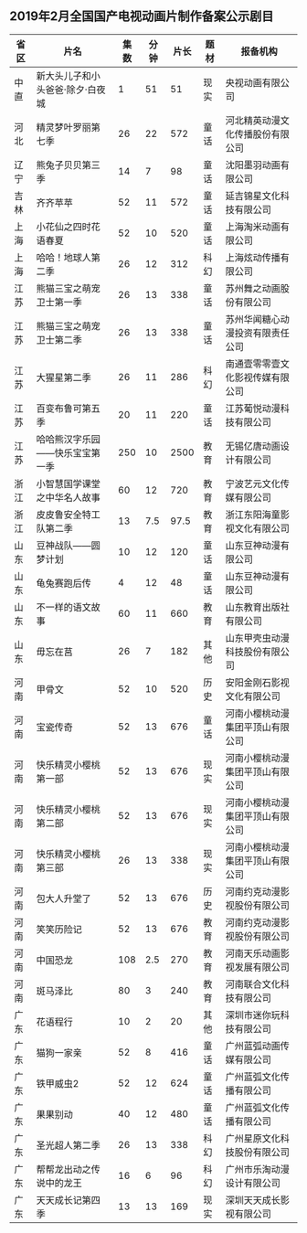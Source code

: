 ## 2019年2月全国国产电视动画片制作备案公示剧目
 省区 | 片名 | 集数 | 分钟 | 片长 | 题材 | 报备机构 
---|---|---|---|---|---|---
 中直 | 新大头儿子和小头爸爸·除夕·白夜城 | 1 | 51 | 51 | 现实 | 央视动画有限公司 
 河北 | 精灵梦叶罗丽第七季 | 26 | 22 | 572 | 童话 | 河北精英动漫文化传播股份有限公司 
 辽宁 | 熊兔子贝贝第三季 | 14 | 7 | 98 | 童话 | 沈阳墨羽动画有限公司 
 吉林 | 齐齐苹苹 | 52 | 11 | 572 | 童话 | 延吉锦星文化科技有限公司 
 上海 | 小花仙之四时花语春夏 | 52 | 10 | 520 | 童话 | 上海淘米动画有限公司 
 上海 | 哈哈！地球人第二季 | 26 | 12 | 312 | 科幻 | 上海炫动传播有限公司 
 江苏 | 熊猫三宝之萌宠卫士第一季 | 26 | 13 | 338 | 童话 | 苏州舞之动画股份有限公司 
 江苏 | 熊猫三宝之萌宠卫士第二季 | 26 | 13 | 338 | 童话 | 苏州华闻糖心动漫投资有限责任公司 
 江苏 | 大猩星第二季 | 26 | 11 | 286 | 科幻 | 南通壹零零壹文化影视传媒有限公司 
 江苏 | 百变布鲁可第五季 | 20 | 11 | 220 | 童话 | 江苏葡悦动漫科技有限公司 
 江苏 | 哈哈熊汉字乐园——快乐宝宝第一季 | 250 | 10 | 2500 | 教育 | 无锡亿唐动画设计有限公司 
 浙江 | 小智慧国学课堂之中华名人故事 | 60 | 12 | 720 | 教育 | 宁波艺元文化传媒有限公司 
 浙江 | 皮皮鲁安全特工队第二季 | 13 | 7.5 | 97.5 | 教育 | 浙江东阳海童影视文化有限公司 
 山东 | 豆神战队——圆梦计划 | 10 | 12 | 120 | 童话 | 山东豆神动漫有限公司 
 山东 | 龟兔赛跑后传 | 4 | 12 | 48 | 童话 | 山东豆神动漫有限公司 
 山东 | 不一样的语文故事 | 60 | 11 | 660 | 教育 | 山东教育出版社有限公司 
 山东 | 毋忘在莒 | 26 | 7 | 182 | 其他 | 山东甲壳虫动漫科技股份有限公司 
 河南 | 甲骨文 | 52 | 10 | 520 | 历史 | 安阳金刚石影视文化有限公司 
 河南 | 宝瓷传奇 | 52 | 13 | 676 | 童话 | 河南小樱桃动漫集团平顶山有限公司 
 河南 | 快乐精灵小樱桃第一部 | 52 | 13 | 676 | 现实 | 河南小樱桃动漫集团平顶山有限公司 
 河南 | 快乐精灵小樱桃第二部 | 52 | 13 | 676 | 现实 | 河南小樱桃动漫集团平顶山有限公司 
 河南 | 快乐精灵小樱桃第三部 | 26 | 13 | 338 | 现实 | 河南小樱桃动漫集团平顶山有限公司 
 河南 | 包大人升堂了 | 52 | 13 | 676 | 历史 | 河南约克动漫影视股份有限公司 
 河南 | 笑笑历险记 | 52 | 13 | 676 | 教育 | 河南约克动漫影视股份有限公司 
 河南 | 中国恐龙 | 108 | 2.5 | 270 | 教育 | 河南天乐动画影视发展有限公司 
 河南 | 斑马泽比 | 80 | 3 | 240 | 教育 | 河南联合文化科技有限公司 
 广东 | 花语程行 | 10 | 2 | 20 | 其他 | 深圳市迷你玩科技有限公司 
 广东 | 猫狗一家亲 | 52 | 8 | 416 | 童话 | 广州蓝弧动画传媒有限公司 
 广东 | 铁甲威虫2 | 52 | 12 | 624 | 童话 | 广州蓝弧文化传播有限公司 
 广东 | 果果别动 | 40 | 12 | 480 | 童话 | 广州蓝弧文化传播有限公司 
 广东 | 圣光超人第二季 | 26 | 13 | 338 | 科幻 | 广州星原文化科技股份有限公司 
 广东 | 帮帮龙出动之传说中的龙王 | 16 | 6 | 96 | 科幻 | 广州市乐淘动漫设计有限公司 
 广东 | 天天成长记第四季 | 13 | 13 | 169 | 现实 | 深圳天天成长影视有限公司 
